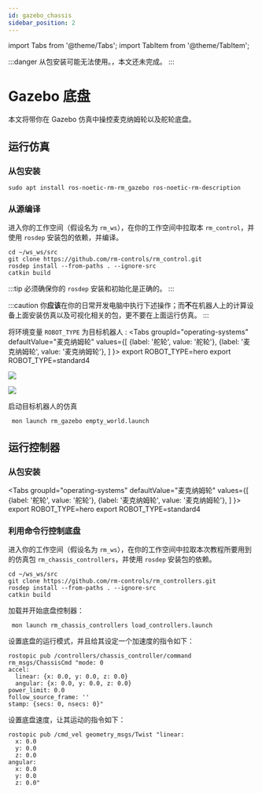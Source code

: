 ```yaml
---
id: gazebo_chassis
sidebar_position: 2
---
```


import Tabs from '@theme/Tabs';
import TabItem from '@theme/TabItem';

:::danger
从包安装可能无法使用。，本文还未完成。
:::
# Gazebo 底盘

本文将带你在 Gazebo 仿真中操控麦克纳姆轮以及舵轮底盘。

## 运行仿真
### 从包安装

    sudo apt install ros-noetic-rm-rm_gazebo ros-noetic-rm-description

### 从源编译

进入你的工作空间（假设名为 `rm_ws`），在你的工作空间中拉取本 `rm_control`，并使用 `rosdep` 安装包的依赖，并编译。

```shell
cd ~/ws_ws/src
git clone https://github.com/rm-controls/rm_control.git
rosdep install --from-paths . --ignore-src
catkin build
```

:::tip
必须确保你的 `rosdep` 安装和初始化是正确的。
:::

:::caution
你**应该**在你的日常开发电脑中执行下述操作；而**不**在机器人上的计算设备上面安装仿真以及可视化相关的包，更不要在上面运行仿真。
:::


将环境变量 `ROBOT_TYPE` 为目标机器人 :
<Tabs
groupId="operating-systems"
defaultValue="麦克纳姆轮"
values={[
{label: '舵轮', value: '舵轮'},
{label: '麦克纳姆轮', value: '麦克纳姆轮'},
]
}>
<TabItem value="麦克纳姆轮">export ROBOT_TYPE=hero</TabItem>
<TabItem value="舵轮">export ROBOT_TYPE=standard4</TabItem>
</Tabs>


![](/img/gazebo_chassis/chassis1.png)

![](/img/gazebo_chassis/chassis2.png)

启动目标机器人的仿真

```shell
 mon launch rm_gazebo empty_world.launch
```

## 运行控制器

### 从包安装

<Tabs
groupId="operating-systems"
defaultValue="麦克纳姆轮"
values={[
{label: '舵轮', value: '舵轮'},
{label: '麦克纳姆轮', value: '麦克纳姆轮'},
]
}>
<TabItem value="麦克纳姆轮">export ROBOT_TYPE=hero</TabItem>
<TabItem value="舵轮">export ROBOT_TYPE=standard4</TabItem>
</Tabs>

### 利用命令行控制底盘

进入你的工作空间（假设名为 `rm_ws`），在你的工作空间中拉取本次教程所要用到的仿真包 `rm_chassis_controllers`，并使用 `rosdep` 安装包的依赖。

```shell
cd ~/ws_ws/src
git clone https://github.com/rm-controls/rm_controllers.git
rosdep install --from-paths . --ignore-src
catkin build
```

加载并开始底盘控制器：

```
 mon launch rm_chassis_controllers load_controllers.launch 
```

设置底盘的运行模式，并且给其设定一个加速度的指令如下：

```shell
rostopic pub /controllers/chassis_controller/command rm_msgs/ChassisCmd "mode: 0
accel:
  linear: {x: 0.0, y: 0.0, z: 0.0}
  angular: {x: 0.0, y: 0.0, z: 0.0}
power_limit: 0.0
follow_source_frame: ''
stamp: {secs: 0, nsecs: 0}" 
```

设置底盘速度，让其运动的指令如下：

```shell
rostopic pub /cmd_vel geometry_msgs/Twist "linear:
  x: 0.0
  y: 0.0
  z: 0.0
angular:
  x: 0.0
  y: 0.0
  z: 0.0" 
```
